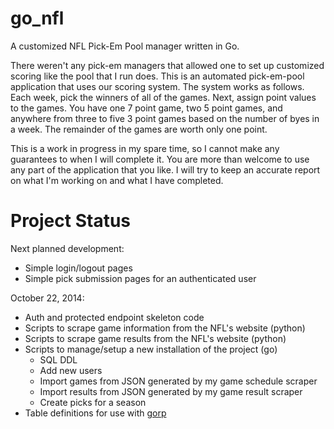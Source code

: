 go_nfl
======

A customized NFL Pick-Em Pool manager written in Go.

There weren't any pick-em managers that allowed one to set up customized scoring like the pool
that I run does. This is an automated pick-em-pool application that uses our scoring system.
The system works as follows. Each week, pick the winners of all of the games. Next, assign
point values to the games. You have one 7 point game, two 5 point games, and anywhere from
three to five 3 point games based on the number of byes in a week. The remainder of the games
are worth only one point.

This is a work in progress in my spare time, so I cannot make any guarantees to when I will
complete it. You are more than welcome to use any part of the application that you like. I
will try to keep an accurate report on what I'm working on and what I have completed.

# Project Status

Next planned development:
- Simple login/logout pages
- Simple pick submission pages for an authenticated user

October 22, 2014:
- Auth and protected endpoint skeleton code
- Scripts to scrape game information from the NFL's website (python)
- Scripts to scrape game results from the NFL's website (python)
- Scripts to manage/setup a new installation of the project (go)
  - SQL DDL
  - Add new users
  - Import games from JSON generated by my game schedule scraper
  - Import results from JSON generated by my game result scraper
  - Create picks for a season
- Table definitions for use with [gorp](www.github.com/coppernuse/gorp)
